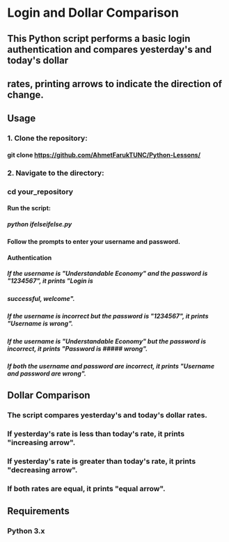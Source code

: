 # Login and Dollar Comparison

## This Python script performs a basic login authentication and compares yesterday's and today's dollar 

## rates, printing arrows to indicate the direction of change.

## Usage

### 1. Clone the repository:

#### git clone https://github.com/AhmetFarukTUNC/Python-Lessons/

### 2. Navigate to the directory:

### cd your_repository

#### Run the script:

##### python ifelseifelse.py

#### Follow the prompts to enter your username and password.

#### Authentication

##### If the username is "Understandable Economy" and the password is "1234567", it prints "Login is 

##### successful, welcome".
    
##### If the username is incorrect but the password is "1234567", it prints "Username is wrong".
    
##### If the username is "Understandable Economy" but the password is incorrect, it prints "Password is ##### wrong".
##### If both the username and password are incorrect, it prints "Username and password are wrong".

## Dollar Comparison

### The script compares yesterday's and today's dollar rates.
### If yesterday's rate is less than today's rate, it prints "increasing arrow".
### If yesterday's rate is greater than today's rate, it prints "decreasing arrow".
### If both rates are equal, it prints "equal arrow".

## Requirements

### Python 3.x
